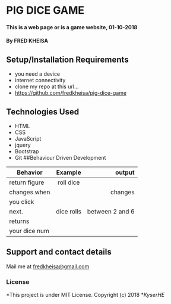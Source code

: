 # PIG DICE GAME
#### This is a web page or is a game website, 01-10-2018
#### By **FRED KHEISA**
## Setup/Installation Requirements
* you need a device
* internet connectivity
* clone my repo at this url...
* https://github.com/fredkheisa/pig-dice-game
## Technologies Used
* HTML
* CSS
* JavaScript
* jquery
* Bootstrap
* Git
##Behaviour Driven Development

| Behavior      | Example       | output|
| ------------- |:-------------:| -----:|
| return figure |  roll dice    |       |
| changes when  |               |changes     |          
| you click     |               |            |          
|   next.       |dice rolls     | between 2 and 6 |
|  returns      |           
|your dice num  |       |





## Support and contact details
Mail me at fredkheisa@gmail.com
### License
*This project is under MIT License. Copyright  (c) 2018 **KyserHE*
